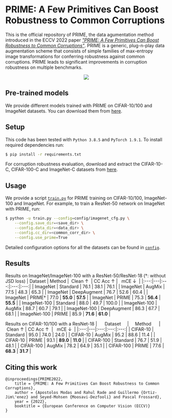 # PRIME: A Few Primitives Can Boost Robustness to Common Corruptions

This is the official repository of PRIME, the data agumentation method introduced in the ECCV 2022 paper [*"PRIME: A Few Primitives Can Boost Robustness to Common Corruptions"*](https://arxiv.org/abs/2112.13547). PRIME is a generic, plug-n-play data augmentation scheme that consists of simple families of max-entropy image transformations for conferring robustness against common corruptions. PRIME leads to significant improvements in corruption robustness on multiple benchmarks. 
<p align="center">
    <img src="misc/prime-augmentations.png"/>
</p>

## Pre-trained models

We provide different models trained with PRIME on CIFAR-10/100 and ImageNet datasets. You can download them from [here](https://zenodo.org/record/5801872#.YcSPahPP08M).

## Setup

This code has been tested with `Python 3.8.5` and `PyTorch 1.9.1`. To install required dependencies run:
```sh
$ pip install -r requirements.txt
```
For corruption robustness evaluation, download and extract the CIFAR-10-C, CIFAR-100-C and ImageNet-C datasets from [here](https://github.com/hendrycks/robustness).

## Usage

We provide a script [`train.py`](train.py) for PRIME training on CIFAR-10/100, ImageNet-100 and ImageNet. For example, to train a ResNet-50 network on ImageNet with PRIME, run:
```sh
$ python -u train.py --config=config/imagenet_cfg.py \
    --config.save_dir=<save_dir> \
    --config.data_dir=<data_dir> \
    --config.cc_dir=<common_corr_dir> \
    --config.use_prime=True
```
Detailed configuration options for all the datasets can be found in [`config`](config/).

## Results

Results on ImageNet/ImageNet-100 with a ResNet-50/ResNet-18 (&dagger;: without JSD loss)
| Dataset | Method | &nbsp;Clean &#8593;&nbsp; | CC Acc &#8593; | &nbsp;&nbsp;mCE &#8595;&nbsp; |
|:---:|---|:---:|:---:|:---:|
| ImageNet | Standard | 76.1 | 38.1 | 76.1 |
| ImageNet | AugMix | 77.5 | 48.3 | 65.3 |
| ImageNet | DeepAugment | 76.7 | 52.6 | 60.4 |
| ImageNet | PRIME&dagger; | 77.0 | **55.0** | **57.5** |
| ImageNet | PRIME | 75.3 | **56.4** | **55.5** |
| ImageNet-100 | Standard | 88.0 | 49.7 | 100.0 |
| ImageNet-100 | AugMix | 88.7 | 60.7 | 79.1 |
| ImageNet-100 | DeepAugment | 86.3 | 67.7 | 68.1 |
| ImageNet-100 | PRIME | 85.9 | **71.6** | **61.0** |

Results on CIFAR-10/100 with a ResNet-18
| &nbsp;&nbsp;&nbsp;&nbsp;&nbsp;Dataset&nbsp;&nbsp;&nbsp;&nbsp; | &nbsp;&nbsp;&nbsp;&nbsp;Method&nbsp;&nbsp;&nbsp;&nbsp;&nbsp; | &nbsp;Clean &#8593; | CC Acc &#8593;&nbsp; | &nbsp;&nbsp;mCE &#8595;&nbsp; |
|:---:|---|:---:|:---:|:---:|
| CIFAR-10 | Standard | 95.0 | 74.0 | 24.0 |
| CIFAR-10 | AugMix | 95.2 | 88.6 | 11.4 |
| CIFAR-10 | PRIME | 93.1 | **89.0** | **11.0** |
| CIFAR-100 | Standard | 76.7 | 51.9 | 48.1 |
| CIFAR-100 | AugMix | 78.2 | 64.9 | 35.1 |
| CIFAR-100 | PRIME | 77.6 | **68.3** | **31.7** |

## Citing this work

```
@inproceedings{PRIME2022,
    title = {PRIME: A Few Primitives Can Boost Robustness to Common Corruptions}, 
    author = {Apostolos Modas and Rahul Rade and Guillermo {Ortiz-Jim\'enez} and Seyed-Mohsen {Moosavi-Dezfooli} and Pascal Frossard},
    year = {2022},
    booktitle = {European Conference on Computer Vision (ECCV)}
}
```
